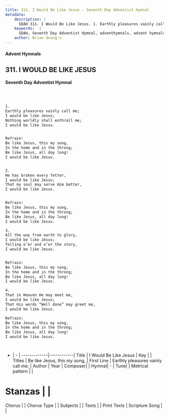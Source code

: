 ```yaml
---
title: 311. I Would Be Like Jesus - Seventh Day Adventist Hymnal
metadata:
    description: |
      SDAH 311. I Would Be Like Jesus. 1. Earthly pleasures vainly call me; I would be like Jesus; Nothing worldly shall enthrall me; I would be like Jesus. 
    keywords:  |
      SDAH, Seventh Day Adventist Hymnal, adventhymnals, advent hymnals, I Would Be Like Jesus, Earthly pleasures vainly call me; ,Be like Jesus, this my song,
    author: Brian Onang'o
---
```


#### Advent Hymnals
## 311. I WOULD BE LIKE JESUS
#### Seventh Day Adventist Hymnal

```txt



1.
Earthly pleasures vainly call me;
I would be like Jesus;
Nothing worldly shall enthrall me;
I would be like Jesus.


Refrain:
Be like Jesus, this my song,
In the home and in the throng;
Be like Jesus, all day long!
I would be like Jesus.


2.
He has broken every fetter,
I would be like Jesus;
That my soul may serve Him better,
I would be like Jesus.


Refrain:
Be like Jesus, this my song,
In the home and in the throng;
Be like Jesus, all day long!
I would be like Jesus.

3.
All the way from earth to glory,
I would be like Jesus;
Telling o’er and o’er the story,
I would be like Jesus.


Refrain:
Be like Jesus, this my song,
In the home and in the throng;
Be like Jesus, all day long!
I would be like Jesus.

4.
That in Heaven He may meet me,
I would be like Jesus;
That His words “Well done” may greet me,
I would be like Jesus.

Refrain:
Be like Jesus, this my song,
In the home and in the throng;
Be like Jesus, all day long!
I would be like Jesus.




```

- |   -  |
-------------|------------|
Title | I Would Be Like Jesus |
Key |  |
Titles | Be like Jesus, this my song, |
First Line | Earthly pleasures vainly call me; |
Author | 
Year | 
Composer|  |
Hymnal|  - |
Tune|  |
Metrical pattern | |
# Stanzas |  |
Chorus |  |
Chorus Type |  |
Subjects |  |
Texts |  |
Print Texts | 
Scripture Song |  |
  
